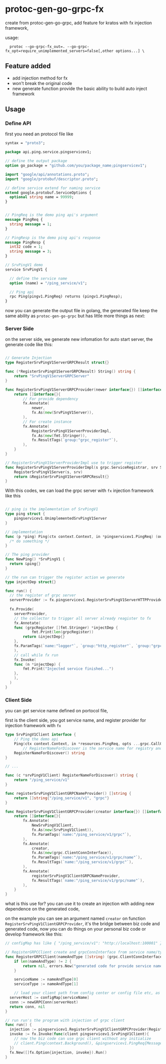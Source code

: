 # protoc-gen-go-grpc-fx


create from protoc-gen-go-grpc, add feature for kratos with fx injection framework,

usage:

```
  protoc --go-grpc-fx_out=. --go-grpc-fx_opt=require_unimplemented_servers=false[,other options...] \
```

## Feature added

- add injection method for fx
- won't break the original code
- new generate function provide the basic ability to build  auto inject framework



## Usage

### Define API

first you need an protocol file like

```protobuf
syntax = "proto3";

package api.ping.service.pingservicev1;

// define the output package
option go_package = "github.com/you/package_name;pingservicev1";

import "google/api/annotations.proto";
import "google/protobuf/descriptor.proto";

// define service extend for naming service
extend google.protobuf.ServiceOptions {
  optional string name = 99999;
}


// PingReq is the demo ping api's argument
message PingReq {
  string message = 1;
}

// PingResp is the demo ping api's response
message PingResp {
  int32 code = 1;
  string message = 3;
}

// SrvPingV1 demo
service SrvPingV1 {

  // define the service name
  option (name) = "/ping_service/v1";

  // Ping api
  rpc Ping(pingv1.PingReq) returns (pingv1.PingResp);
}
```



now you can generate the output file in golang, the generated file keep the same ability as `protoc-gen-go-grpc` but has little more things as next:



### Server Side

on the server side, we generate new infomation for auto start server, the generate code like this:



```go

// Generate Injection
type RegisterSrvPingV1ServerGRPCResult struct{}

func (*RegisterSrvPingV1ServerGRPCResult) String() string {
	return "SrvPingV1ServerGRPCServer"
}

func RegisterSrvPingV1ServerGRPCProvider(newer interface{}) []interface{} {
	return []interface{}{
		// For provide dependency
		fx.Annotate(
			newer,
			fx.As(new(SrvPingV1Server)),
		),
		// For create instance
		fx.Annotate(
			RegisterSrvPingV1ServerProviderImpl,
			fx.As(new(fmt.Stringer)),
			fx.ResultTags(`group:"grpc_register"`),
		),
	}
}

// RegisterSrvPingV1ServerProviderImpl use to trigger register
func RegisterSrvPingV1ServerProviderImpl(s grpc.ServiceRegistrar, srv SrvPingV1Server) *RegisterSrvPingV1ServerGRPCResult {
	RegisterSrvPingV1Server(s, srv)
	return &RegisterSrvPingV1ServerGRPCResult{}
}
```



With this codes, we can load the grpc server with `fx`  injection framework like this

```go

// ping is the implementation of SrvPingV1
type ping struct {
	pingservicev1.UnimplementedSrvPingV1Server
}

// implementation
func (p *ping) Ping(ctx context.Context, in *pingservicev1.PingReq) (out *pingservicev1.PingResp, error) { 
  /* do something */ 
}

// The ping provider
func NewPing() *SrvPingV1 {
  return &ping{}
}

// the run can trigger the register action we generate
type injectDep struct{}

func run() {
  // the register of grpc server
  serverProvider := fx.pingservicev1.RegisterSrvPingV1ServerHTTPProvider(NewPing)
  
  fx.Provide(
    serverProvider,
    // the collector to trigger all server already reagister to fx
    fx.Annotate(
	func (grpcRegister []fmt.Stringer) *injectDep {
        	fmt.Print(len(grpcRegister))
		return &injectDep{}
	},
	fx.ParamTags(`name:"logger"`, `group:"http_register"`, `group:"grpc_register"`),
    ),
    // call while fx run
    fx.Invoke(
	func (n *injectDep) {
	    fmt.Print("Injected service finished...")
	},
    ),
  )
}

```




### Client Side

you can get service name defined on portocol file,

first is the client side, you got service name, and register provider for injection framework with `fx`

```go
type SrvPingV1Client interface {
	// Ping the demo api
	Ping(ctx context.Context, in *resources.PingReq, opts ...grpc.CallOption) (*resources.PingResp, error)
        // RegisterNameForDiscover is the service name for registry and service discover
	RegisterNameForDiscover() string
}

// ...

func (c *srvPingV1Client) RegisterNameForDiscover() string {
	return "/ping_service/v1"
}

func registerSrvPingV1ClientGRPCNameProvider() []string {
	return []string{"/ping_service/v1", "grpc"}
}

func RegisterSrvPingV1ClientGRPCProvider(creator interface{}) []interface{} {
	return []interface{}{
		fx.Annotate(
			NewSrvPingV1Client,
			fx.As(new(SrvPingV1Client)),
			fx.ParamTags(`name:"/ping_service/v1/grpc"`),
		),
		fx.Annotate(
			creator,
			fx.As(new(grpc.ClientConnInterface)),
			fx.ParamTags(`name:"/ping_service/v1/grpc/name"`),
			fx.ResultTags(`name:"/ping_service/v1/grpc"`),
		),
		fx.Annotate(
			registerSrvPingV1ClientGRPCNameProvider,
			fx.ResultTags(`name:"/ping_service/v1/grpc/name"`),
		),
	}
}

```

what is this use for? you can use it to create an injection with adding new dependence on the generated code,

on the example you can see an argument named `creator` on function `RegisterSrvPingV1ClientGRPCProvider`, it's the bridge between biz code and generated code, now you can do things on your personal biz code or develop framework like this:



```go
// configMap has like { "/ping_service/v1": "http://localhost:100001" }

// RegisterGRPCClient create and grpcConnInterface from service name/type
func RegisterGRPCClient(nameAndType []string) (grpc.ClientConnInterface, error) {
	if len(nameAndType) != 2 {
		return nil, errors.New("generated code for provide service name with wrong format, we need array like ['service_name', 'grpc']")
	}

	serviceName := nameAndType[0]
	serviceType := nameAndType[1]

	// load your client path from config center or config file etc, as example we define
  serverHost := configMap[serviceName]
  conn := newGRPCConn(serverHost)
  return conn, nil
}

// run run's the program with injection of grpc client
func run() {
  injection := pingservicev1.RegisterSrvPingV1ClientGRPCProvider(RegisterGRPCClient) 	
  invoke := fx.Invoke(func(client pingservicev1.SrvPingV1Client){
    // now the biz code can use grpc client without any initialize
    // client.Ping(context.Background(), &pingservicev1.PingReq{Message: "hello world"})
  })
  fx.New([]fx.Option{injection, invoke}).Run()
}

```



